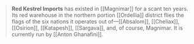 > **Red Kestrel Imports** has existed in [[Magnimar]] for a scant ten years. Its red warehouse in the northern portion [[Ordellia]] district flies the flags of the six nations it operates out of—[[Absalom]], [[Cheliax]], [[Osirion]], [[Katapesh]], [[Sargava]], and, of course, Magnimar. It is currently run by [[Anton Ghanafini]].








